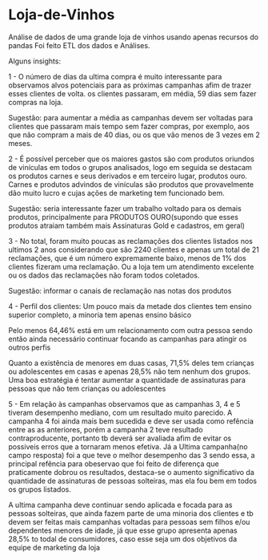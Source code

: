 # Loja-de-Vinhos
Análise de dados de uma grande loja de vinhos usando apenas recursos do pandas
Foi feito ETL dos dados e Análises. 

Alguns insights:

1 - O número de dias da ultima compra é muito interessante para observamos alvos potenciais para as próximas campanhas afim de trazer esses clientes de volta. os clientes passaram, em média, 59 dias sem fazer compras na loja.

Sugestão: para aumentar a média as campanhas devem ser voltadas para clientes que passaram mais tempo sem fazer compras, por exemplo, aos que não compram a mais de 40 dias, ou os que vão menos de 3 vezes em 2 meses.

2 - É possível perceber que os maiores gastos são com produtos oriundos de vinículas em todos o grupos analisados, logo em seguida se destacam os produtos carnes e seus derivados e em terceiro lugar, produtos ouro. Carnes e produtos advindos de vinículas são produtos que provavelmente dão muito lucro e cujas ações de marketing tem funcionado bem.

Sugestão: seria interessante fazer um trabalho voltado para os demais produtos, principalmente para PRODUTOS OURO(supondo que esses produtos atraiam também mais Assinaturas Gold e cadastros, em geral)

3 - No total, foram muito poucas as reclamações dos clientes listados nos ultimos 2 anos considerando que são 2240 clientes e apenas um total de 21 reclamações, que é um número expremamente baixo, menos de 1% dos clientes fizeram uma reclamação. Ou a loja tem um atendimento excelente ou os dados das reclamações não foram todos coletados.

Sugestão: informar o canais de reclamação nas notas dos produtos

4 - Perfil dos clientes: Um pouco mais da metade dos clientes tem ensino superior completo, a minoria tem apenas ensino básico

Pelo menos 64,46% está em um relacionamento com outra pessoa sendo então ainda necessário continuar focando as campanhas para atingir os outros perfis

Quanto a existência de menores em duas casas, 71,5% deles tem crianças ou adolescentes em casas e apenas 28,5% não tem nenhum dos grupos. Uma boa estratégia é tentar aumentar a quantidade de assinaturas para pessoas que não tem crianças ou adolescentes

5 - Em relação às campanhas observamos que as campanhas 3, 4 e 5 tiveram desempenho mediano, com um resultado muito parecido. A campanha 4 foi ainda mais bem sucedida e deve ser usada como refência entre as as anteriores, porém a campanha 2 teve resultado contraproducente, portanto tb deverá ser avaliada afim de evitar os possiveis erros que a tornaram menos efetiva. Já a Ultima campanha(no campo resposta) foi a que teve o melhor desempenho das 3 sendo essa, a principal refência para obeservao que foi feito de diferença que praticamente dobrou os resultados, destaca-se o aumento significativo da quantidade de assinaturas de pessoas solteiras, mas ela fou bem em todos os grupos listados.

A ultima campanha deve continuar sendo aplicada e focada para as pessoas solteiras, que ainda fazem parte de uma minoria dos clientes e tb devem ser feitas mais campanhas voltadas para pessoas sem filhos e/ou dependentes menores de idade, já que esse grupo apresenta apenas 28,5% to todal de consumidores, caso esse seja um dos objetivos da equipe de marketing da loja
